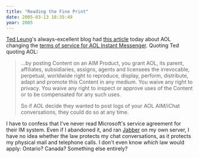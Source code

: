```yaml
---
title: "Reading the Fine Print"
date: 2005-03-13 18:35:49
year: 2005
---
```

<p><a href="http://www.sauria.com">Ted Leung</a>'s always-excellent blog had
<a href="http://www.sauria.com/blog/2005/03/13#1244">this article</a> today about AOL changing the <a href="http://www.aim.com/tos/tos.adp">terms of service for AOL Instant Messenger</a>.  Quoting Ted quoting AOL:</p>

<blockquote>
<p>…by posting Content on an AIM Product, you grant AOL, its parent, affiliates, subsidiaries, assigns, agents and licensees the irrevocable, perpetual, worldwide right to reproduce, display, perform, distribute, adapt and promote this Content in any medium. You waive any right to privacy. You waive any right to inspect or approve uses of the Content or to be compensated for any such uses.</p>
<p>So if AOL decide they wanted to post logs of your AOL AIM/iChat conversations, they could do so at any time.</p>
</blockquote>

<p>I have to confess that I've never read Microsoft's service agreement for their IM system.  Even if I abandoned it, and ran <a href="http://www.jabber.org">Jabber</a> on my own server, I have no idea whether the law protects my chat conversations, as it protects my physical mail and telephone calls.  I don't even know <em>which</em> law would apply: Ontario?  Canada?  Something else entirely?</p>
